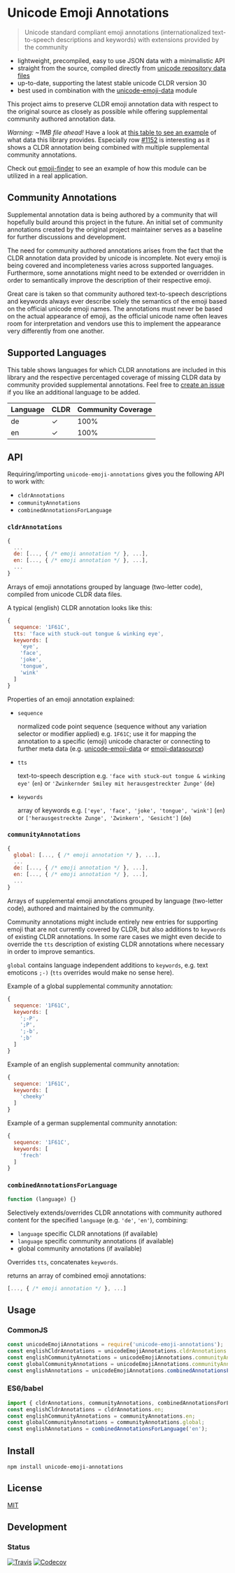 # Unicode Emoji Annotations

> Unicode standard compliant emoji annotations (internationalized text-to-speech descriptions and keywords) with extensions provided by the community

- lightweight, precompiled, easy to use JSON data with a minimalistic API
- straight from the source, compiled directly from [unicode repository data files](http://unicode.org/repos/cldr/tags/release-30)
- up-to-date, supporting the latest stable unicode CLDR version 30
- best used in combination with the [unicode-emoji-data](https://www.npmjs.com/package/unicode-emoji-data) module

This project aims to preserve CLDR emoji annotation data with respect to the original source as closely as possible while offering supplemental community authored annotation data.

*Warning: ~1MB file ahead!* Have a look at [this table to see an example](https://dematerializer.github.io/unicode-emoji-annotations/emoji-annotations.html) of what data this library provides. Especially row [#1152](https://dematerializer.github.io/unicode-emoji-annotations/emoji-annotations.html#1152) is interesting as it shows a CLDR annotation being combined with multiple supplemental community annotations.

Check out [emoji-finder](https://www.npmjs.com/package/emoji-finder) to see an example of how this module can be utilized in a real application.

## Community Annotations

Supplemental annotation data is being authored by a community that will hopefully build around this project in the future. An initial set of community annotations created by the original project maintainer serves as a baseline for further discussions and development.

The need for community authored annotations arises from the fact that the CLDR annotation data provided by unicode is incomplete. Not every emoji is being covered and incompleteness varies across supported languages. Furthermore, some annotations might need to be extended or overridden in order to semantically improve the description of their respective emoji.

Great care is taken so that community authored text-to-speech descriptions and keywords always ever describe solely the semantics of the emoji based on the official unicode emoji names. The annotations must never be based on the actual appearance of emoji, as the official unicode name often leaves room for interpretation and vendors use this to implement the appearance very differently from one another.

## Supported Languages

This table shows languages for which CLDR annotations are included in this library and the respective percentaged coverage of missing CLDR data by community provided supplemental annotations. Feel free to [create an issue](https://github.com/dematerializer/unicode-emoji-annotations/issues) if you like an additional language to be added.

| Language | CLDR | Community Coverage |
| --- | --- | --- |
| de | ✓ | 100% |
| en | ✓ | 100% |

## API

Requiring/importing `unicode-emoji-annotations` gives you the following API to work with:

- `cldrAnnotations`
- `communityAnnotations`
- `combinedAnnotationsForLanguage`

### `cldrAnnotations`

```javascript
{
  ...
  de: [..., { /* emoji annotation */ }, ...],
  en: [..., { /* emoji annotation */ }, ...],
  ...
}
```

Arrays of emoji annotations grouped by language (two-letter code), compiled from unicode CLDR data files.

A typical (english) CLDR annotation looks like this:

```javascript
{
  sequence: '1F61C',
  tts: 'face with stuck-out tongue & winking eye',
  keywords: [
    'eye',
    'face',
    'joke',
    'tongue',
    'wink'
  ]
}
```

Properties of an emoji annotation explained:

- `sequence`

  normalized code point sequence (sequence without any variation selector or modifier applied) e.g. `1F61C`; use it for mapping the annotation to a specific (emoji) unicode character or connecting to further meta data (e.g. [unicode-emoji-data](https://www.npmjs.com/package/unicode-emoji-data) or [emoji-datasource](https://www.npmjs.com/package/emoji-datasource))

- `tts`

  text-to-speech description e.g. `'face with stuck-out tongue & winking eye'` (`en`) or `'Zwinkernder Smiley mit herausgestreckter Zunge'` (`de`)

- `keywords`

  array of keywords e.g. `['eye', 'face', 'joke', 'tongue', 'wink']` (`en`) or `['herausgestreckte Zunge', 'Zwinkern', 'Gesicht']` (`de`)

### `communityAnnotations`

```javascript
{
  global: [..., { /* emoji annotation */ }, ...],
  ...
  de: [..., { /* emoji annotation */ }, ...],
  en: [..., { /* emoji annotation */ }, ...],
  ...
}
```

Arrays of supplemental emoji annotations grouped by language (two-letter code), authored and maintained by the community.

Community annotations might include entirely new entries for supporting emoji that are not currently covered by CLDR, but also additions to `keywords` of existing CLDR annotations. In some rare cases we might even decide to override the `tts` description of existing CLDR annotations where necessary in order to improve semantics.

`global` contains language independent additions to `keywords`, e.g. text emoticons `;-)` (`tts` overrides would make no sense here).

Example of a global supplemental community annotation:

```javascript
{
  sequence: '1F61C',
  keywords: [
    ';-P',
    ';P',
    ';-b',
    ';b'
  ]
}
```

Example of an english supplemental community annotation:

```javascript
{
  sequence: '1F61C',
  keywords: [
    'cheeky'
  ]
}
```

Example of a german supplemental community annotation:

```javascript
{
  sequence: '1F61C',
  keywords: [
    'frech'
  ]
}
```

### `combinedAnnotationsForLanguage`

```javascript
function (language) {}
```

Selectively extends/overrides CLDR annotations with community authored content for the specified `language` (e.g. `'de'`, `'en'`), combining:
- `language` specific CLDR annotations (if available)
- `language` specific community annotations (if available)
- global community annotations (if available)

Overrides `tts`, concatenates `keywords`.

returns an array of combined emoji annotations:

```javascript
[..., { /* emoji annotation */ }, ...]
```

## Usage

### CommonJS

```javascript
const unicodeEmojiAnnotations = require('unicode-emoji-annotations');
const englishCldrAnnotations = unicodeEmojiAnnotations.cldrAnnotations.en;
const englishCommunityAnnotations = unicodeEmojiAnnotations.communityAnnotations.en;
const globalCommunityAnnotations = unicodeEmojiAnnotations.communityAnnotations.global;
const englishAnnotations = unicodeEmojiAnnotations.combinedAnnotationsForLanguage('en');
```

### ES6/babel

```javascript
import { cldrAnnotations, communityAnnotations, combinedAnnotationsForLanguage } from 'unicode-emoji-annotations';
const englishCldrAnnotations = cldrAnnotations.en;
const englishCommunityAnnotations = communityAnnotations.en;
const globalCommunityAnnotations = communityAnnotations.global;
const englishAnnotations = combinedAnnotationsForLanguage('en');
```

## Install

`npm install unicode-emoji-annotations`

## License

[MIT](https://github.com/dematerializer/unicode-emoji-annotations/blob/master/LICENSE)

## Development

### Status

[![Travis](https://img.shields.io/travis/dematerializer/unicode-emoji-annotations.svg?style=flat-square)](https://travis-ci.org/dematerializer/unicode-emoji-annotations)
[![Codecov](https://img.shields.io/codecov/c/github/dematerializer/unicode-emoji-annotations.svg?style=flat-square)](https://codecov.io/gh/dematerializer/unicode-emoji-annotations)
